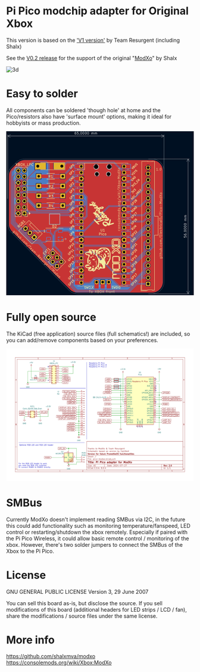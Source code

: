 # Pi Pico modchip adapter for Original Xbox

This version is based on the ['V1 version'](https://github.com/Team-Resurgent/Modxo) by Team Resurgent (including Shalx)

See the [V0.2 release](https://github.com/Electrical5/Pico-ModXo/releases/tag/V0.2) for the support of the original "[ModXo](https://github.com/shalxmva/modxo)" by Shalx

![3d](pico-modxo-3d.png)

# Easy to solder

All components can be soldered 'though hole' at home and the Pico/resistors also have 'surface mount' options, making it ideal for hobbyists or mass production.

![2d](pico-modxo-2d.png)

# Fully open source

The KiCad (free application) source files (full schematics!) are included, so you can add/remove components based on your preferences.

![schematics](schematics.png)

# SMBus

Currently ModXo doesn't implement reading SMBus via I2C, in the future this could add functionality such as monitoring temperature/fanspeed, LED control or restarting/shutdown the xbox remotely.
Especially if paired with the Pi Pico Wireless, it could allow basic remote control / monitoring of the xbox.
However, there's two solder jumpers to connect the SMBus of the Xbox to the Pi Pico.

# License

GNU GENERAL PUBLIC LICENSE
Version 3, 29 June 2007

You can sell this board as-is, but disclose the source.
If you sell modifications of this board (additional headers for LED strips / LCD / fan), share the modifications / source files under the same license.

# More info

https://github.com/shalxmva/modxo
https://consolemods.org/wiki/Xbox:ModXo
